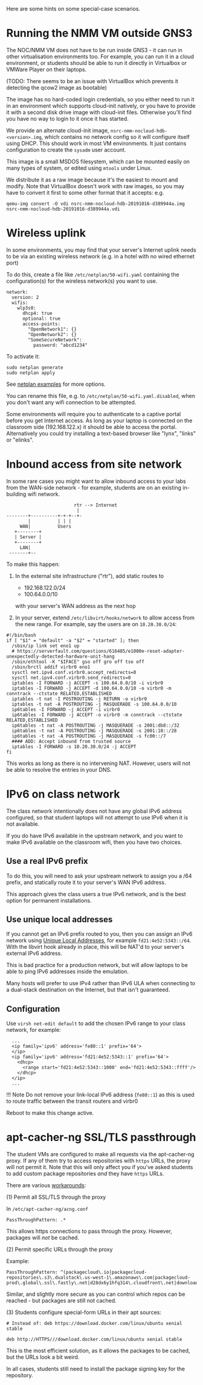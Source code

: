 Here are some hints on some special-case scenarios.

# Running the NMM VM outside GNS3

The NOC/NMM VM does not have to be run inside GNS3 - it can run in other
virtualisation environments too.  For example, you can run it in a cloud
environment, or students should be able to run it directly in Virtualbox or
VMWare Player on their laptops.

(TODO: There seems to be an issue with VirtualBox which prevents it
detecting the qcow2 image as bootable)

The image has no hard-coded login credentials, so you either need to run it
in an environment which supports cloud-init natively, or you have to provide
it with a second disk drive image with cloud-init files.  Otherwise you'll
find you have no way to login to it once it has started.

We provide an alternate cloud-init image,
`nsrc-nmm-nocloud-hdb-<version>.img`, which contains no network config so it
will configure itself using DHCP.  This should work in most VM environments. 
It just contains configuration to create the `sysadm` user account.

This image is a small MSDOS filesystem, which can be mounted easily on many
types of system, or edited using `mtools` under Linux.

We distribute it as a raw image because it's the easiest to mount and
modify.  Note that VirtualBox doesn't work with raw images, so you may have
to convert it first to some other format that it accepts: e.g.

```
qemu-img convert -O vdi nsrc-nmm-nocloud-hdb-20191016-d389944a.img nsrc-nmm-nocloud-hdb-20191016-d389944a.vdi
```

# Wireless uplink

In some environments, you may find that your server's Internet uplink needs
to be via an existing wireless network (e.g.  in a hotel with no wired
ethernet port)

To do this, create a file like `/etc/netplan/50-wifi.yaml` containing the
configuration(s) for the wireless network(s) you want to use.

```
network:
  version: 2
  wifis:
    wlp3s0:
      dhcp4: true
      optional: true
      access-points:
        "OpenNetwork1": {}
        "OpenNetwork2": {}
        "SomeSecureNetwork":
          password: "abcd1234"
```

To activate it:

```
sudo netplan generate
sudo netplan apply
```

See [netplan examples](https://netplan.io/examples) for more options.

You can rename this file, e.g. to `/etc/netplan/50-wifi.yaml.disabled`, when
you don't want any wifi connection to be attempted.

Some environments will require you to authenticate to a captive portal
before you get Internet access.  As long as your laptop is connected on the
classroom side (192.168.122.x) it should be able to access the portal. 
Alternatively you could try installing a text-based browser like "lynx",
"links" or "elinks".

# Inbound access from site network

In some rare cases you might want to allow inbound access to your labs from
the WAN-side network - for example, students are on an existing in-building
wifi network.

```no-highlight
                         rtr --> Internet
                          |
--------+----------+-+-+--+-
        |          | | |
     WAN|          Users
   +--------+
   | Server |
   +--------+
     LAN|
 -------+--
```

To make this happen:

1. In the external site infrastructure ("rtr"), add static routes to

    * 192.168.122.0/24
    * 100.64.0.0/10

    with your server's WAN address as the next hop

2. In your server, extend `/etc/libvirt/hooks/network` to allow
   access from the new range.  For example, say the users are
   on `10.20.30.0/24`:

```
#!/bin/bash
if [ "$1" = "default" -a "$2" = "started" ]; then
  /sbin/ip link set eno1 up
  # https://serverfault.com/questions/616485/e1000e-reset-adapter-unexpectedly-detected-hardware-unit-hang
  /sbin/ethtool -K "$IFACE" gso off gro off tso off
  /sbin/brctl addif virbr0 eno1
  sysctl net.ipv4.conf.virbr0.accept_redirects=0
  sysctl net.ipv4.conf.virbr0.send_redirects=0
  iptables -I FORWARD -j ACCEPT -s 100.64.0.0/10 -i virbr0
  iptables -I FORWARD -j ACCEPT -d 100.64.0.0/10 -o virbr0 -m conntrack --ctstate RELATED,ESTABLISHED
  iptables -t nat -I POSTROUTING -j RETURN -o virbr0
  iptables -t nat -A POSTROUTING -j MASQUERADE -s 100.64.0.0/10
  ip6tables -I FORWARD -j ACCEPT -i virbr0
  ip6tables -I FORWARD -j ACCEPT -o virbr0 -m conntrack --ctstate RELATED,ESTABLISHED
  ip6tables -t nat -A POSTROUTING -j MASQUERADE -s 2001:db8::/32
  ip6tables -t nat -A POSTROUTING -j MASQUERADE -s 2001:10::/28
  ip6tables -t nat -A POSTROUTING -j MASQUERADE -s fc00::/7
  #### ADD: Accept inbound from trusted source
  iptables -I FORWARD -s 10.20.30.0/24 -j ACCEPT
fi
```

This works as long as there is no intervening NAT.  However, users will not
be able to resolve the entries in your DNS.

# IPv6 on class network

The class network intentionally does not have any global IPv6 address
configured, so that student laptops will not attempt to use IPv6 when it is
not available.

If you do have IPv6 available in the upstream network, and you want to make
IPv6 available on the classroom wifi, then you have two choices.

## Use a real IPv6 prefix

To do this, you will need to ask your upstream network to assign you a /64
prefix, and statically route it to your server's WAN IPv6 address.

This approach gives the class users a true IPv6 network, and is the best
option for permanent installations.

## Use unique local addresses

If you cannot get an IPv6 prefix routed to you, then you can assign an IPv6
network using [Unique Local Addresses](https://en.wikipedia.org/wiki/Unique_local_address),
for example `fd21:4e52:5343::/64`.  With the libvirt hook already in place,
this will be NAT'd to your server's external IPv6 address.

This is bad practice for a production network, but will allow laptops to be
able to ping IPv6 addresses inside the emulation.

Many hosts will prefer to use IPv4 rather than IPv6 ULA when connecting to a
dual-stack destination on the Internet, but that isn't guaranteed.

## Configuration

Use `virsh net-edit default` to add the chosen IPv6 range to your class
network, for example:

```
  ...
  <ip family='ipv6' address='fe80::1' prefix='64'>
  </ip>
  <ip family='ipv6' address='fd21:4e52:5343::1' prefix='64'>
    <dhcp>
      <range start='fd21:4e52:5343::1000' end='fd21:4e52:5343::ffff'/>
    </dhcp>
  </ip>
  ...
```

!!! Note
    Do not remove your link-local IPv6 address (`fe80::1`) as this is used
    to route traffic between the transit routers and virbr0

Reboot to make this change active.

# apt-cacher-ng SSL/TLS passthrough

The student VMs are configured to make all requests via the apt-cacher-ng
proxy.  If any of them try to access repositories with `https` URLs, the
proxy will not permit it.  Note that this will only affect you if you've
asked students to add custom package repositories *and* they have `https`
URLs.

There are various [workarounds](https://blog.packagecloud.io/eng/2015/05/05/using-apt-cacher-ng-with-ssl-tls/#caching-objects):

(1) Permit all SSL/TLS through the proxy

In `/etc/apt-cacher-ng/acng.conf`

```
PassThroughPattern: .*
```

This allows https connections to pass through the proxy.  However,
packages will *not* be cached.

(2) Permit specific URLs through the proxy

Example:

```
PassThroughPattern: ^(packagecloud\.io|packagecloud-repositories\.s3\.dualstack\.us-west-1\.amazonaws\.com|packagecloud-prod\.global\.ssl\.fastly\.net|d28dx6y1hfq314\.cloudfront\.net|download\.docker\.com|packages\.grafana\.com|changelogs\.ubuntu\.com|packages\.fluentbit\.io):443$`
```

Similar, and slightly more secure as you can control which repos can be
reached - but packages are still not cached.

(3) Students configure special-form URLs in their apt sources:

```
# Instead of: deb https://download.docker.com/linux/ubuntu xenial stable

deb http://HTTPS///download.docker.com/linux/ubuntu xenial stable
```

This is the most efficient solution, as it allows the packages to be cached,
but the URLs look a bit weird.

In all cases, students still need to install the package signing key for the
repository.
